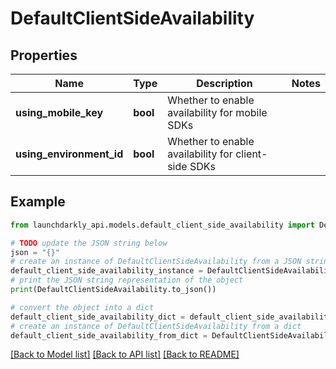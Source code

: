 # DefaultClientSideAvailability


## Properties

Name | Type | Description | Notes
------------ | ------------- | ------------- | -------------
**using_mobile_key** | **bool** | Whether to enable availability for mobile SDKs | 
**using_environment_id** | **bool** | Whether to enable availability for client-side SDKs | 

## Example

```python
from launchdarkly_api.models.default_client_side_availability import DefaultClientSideAvailability

# TODO update the JSON string below
json = "{}"
# create an instance of DefaultClientSideAvailability from a JSON string
default_client_side_availability_instance = DefaultClientSideAvailability.from_json(json)
# print the JSON string representation of the object
print(DefaultClientSideAvailability.to_json())

# convert the object into a dict
default_client_side_availability_dict = default_client_side_availability_instance.to_dict()
# create an instance of DefaultClientSideAvailability from a dict
default_client_side_availability_from_dict = DefaultClientSideAvailability.from_dict(default_client_side_availability_dict)
```
[[Back to Model list]](../README.md#documentation-for-models) [[Back to API list]](../README.md#documentation-for-api-endpoints) [[Back to README]](../README.md)


